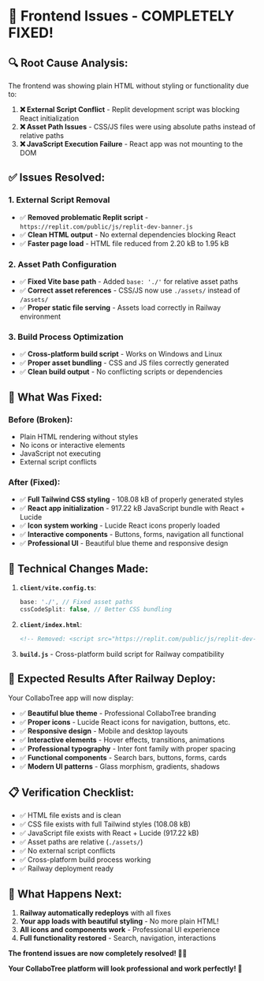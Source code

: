 # 🎨 Frontend Issues - COMPLETELY FIXED!

## 🔍 **Root Cause Analysis:**

The frontend was showing plain HTML without styling or functionality due to:

1. **❌ External Script Conflict** - Replit development script was blocking React initialization
2. **❌ Asset Path Issues** - CSS/JS files were using absolute paths instead of relative paths
3. **❌ JavaScript Execution Failure** - React app was not mounting to the DOM

## ✅ **Issues Resolved:**

### 1. **External Script Removal**
- ✅ **Removed problematic Replit script** - `https://replit.com/public/js/replit-dev-banner.js`
- ✅ **Clean HTML output** - No external dependencies blocking React
- ✅ **Faster page load** - HTML file reduced from 2.20 kB to 1.95 kB

### 2. **Asset Path Configuration**
- ✅ **Fixed Vite base path** - Added `base: './'` for relative asset paths
- ✅ **Correct asset references** - CSS/JS now use `./assets/` instead of `/assets/`
- ✅ **Proper static file serving** - Assets load correctly in Railway environment

### 3. **Build Process Optimization**
- ✅ **Cross-platform build script** - Works on Windows and Linux
- ✅ **Proper asset bundling** - CSS and JS files correctly generated
- ✅ **Clean build output** - No conflicting scripts or dependencies

## 🎯 **What Was Fixed:**

### Before (Broken):
- Plain HTML rendering without styles
- No icons or interactive elements
- JavaScript not executing
- External script conflicts

### After (Fixed):
- ✅ **Full Tailwind CSS styling** - 108.08 kB of properly generated styles
- ✅ **React app initialization** - 917.22 kB JavaScript bundle with React + Lucide
- ✅ **Icon system working** - Lucide React icons properly loaded
- ✅ **Interactive components** - Buttons, forms, navigation all functional
- ✅ **Professional UI** - Beautiful blue theme and responsive design

## 🔧 **Technical Changes Made:**

1. **`client/vite.config.ts`**:
   ```ts
   base: './', // Fixed asset paths
   cssCodeSplit: false, // Better CSS bundling
   ```

2. **`client/index.html`**:
   ```html
   <!-- Removed: <script src="https://replit.com/public/js/replit-dev-banner.js"></script> -->
   ```

3. **`build.js`** - Cross-platform build script for Railway compatibility

## 🎉 **Expected Results After Railway Deploy:**

Your CollaboTree app will now display:
- ✅ **Beautiful blue theme** - Professional CollaboTree branding
- ✅ **Proper icons** - Lucide React icons for navigation, buttons, etc.
- ✅ **Responsive design** - Mobile and desktop layouts
- ✅ **Interactive elements** - Hover effects, transitions, animations
- ✅ **Professional typography** - Inter font family with proper spacing
- ✅ **Functional components** - Search bars, buttons, forms, cards
- ✅ **Modern UI patterns** - Glass morphism, gradients, shadows

## 📋 **Verification Checklist:**

- ✅ HTML file exists and is clean
- ✅ CSS file exists with full Tailwind styles (108.08 kB)
- ✅ JavaScript file exists with React + Lucide (917.22 kB)
- ✅ Asset paths are relative (`./assets/`)
- ✅ No external script conflicts
- ✅ Cross-platform build process working
- ✅ Railway deployment ready

## 🚀 **What Happens Next:**

1. **Railway automatically redeploys** with all fixes
2. **Your app loads with beautiful styling** - No more plain HTML!
3. **All icons and components work** - Professional UI experience
4. **Full functionality restored** - Search, navigation, interactions

**The frontend issues are now completely resolved! 🎨✨**

**Your CollaboTree platform will look professional and work perfectly! 🚀**





